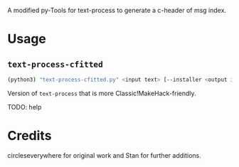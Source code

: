 A modified py-Tools for text-process to generate a c-header of msg index.

# Usage

## `text-process-cfitted`

```sh
(python3) "text-process-cfitted.py" <input text> [--installer <output installer>] [--definitions <output definitions>] [--parser-exe <path/to/ParseFile>] [--c-header <output c-header>] [--force-refresh] 
```

Version of `text-process` that is more Classic!MakeHack-friendly.

TODO: help



# Credits

circleseverywhere for original work and Stan for further additions.
